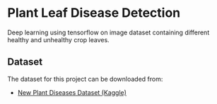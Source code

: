 # Plant Leaf Disease Detection
Deep learning using tensorflow on image dataset containing different healthy and unhealthy crop leaves.


## Dataset
The dataset for this project can be downloaded from:
- [New Plant Diseases Dataset (Kaggle)](https://www.kaggle.com/vipoooool/new-plant-diseases-dataset)